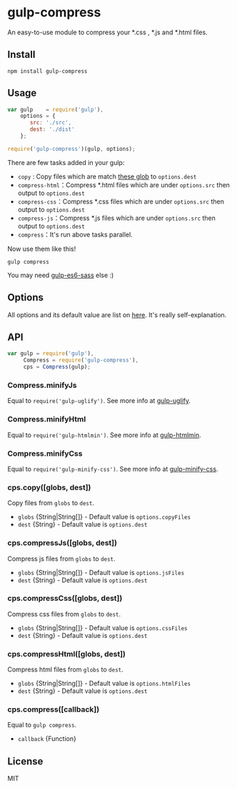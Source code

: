 # gulp-compress

An easy-to-use module to compress your *.css , *.js and *.html files.

## Install

```
npm install gulp-compress
```

## Usage

```js
var gulp    = require('gulp'),
    options = {
       src: './src',
       dest: './dist'
    };

require('gulp-compress')(gulp, options);
```

There are few tasks added in your gulp:

 + `copy` : Copy files which are match [these glob](https://github.com/lmk123/gulp-compress/blob/master/index.js#L27) to `options.dest`
 + `compress-html`：Compress *.html files which are under `options.src` then output to `options.dest`
 + `compress-css`：Compress *.css files which are under `options.src` then output to `options.dest`
 + `compress-js`：Compress *.js files which are under `options.src` then output to `options.dest`
 + `compress`：It's run above tasks parallel.

Now use them like this!

```
gulp compress
```

You may need [gulp-es6-sass](https://www.npmjs.com/package/gulp-es6-sass) else :)
 
## Options

All options and its default value are list on [here](https://github.com/lmk123/gulp-compress/blob/master/index.js#L10). It's really self-explanation.

## API

```js
var gulp = require('gulp'),
     Compress = require('gulp-compress'),
     cps = Compress(gulp);
```

### Compress.minifyJs
Equal to `require('gulp-uglify')`. See more info at [gulp-uglify](https://www.npmjs.com/package/gulp-uglify).

### Compress.minifyHtml
Equal to `require('gulp-htmlmin')`. See more info at [gulp-htmlmin](https://www.npmjs.com/package/gulp-htmlmin).

### Compress.minifyCss
Equal to `require('gulp-minify-css')`. See more info at [gulp-minify-css](https://www.npmjs.com/package/gulp-minify-css).

### cps.copy([globs, dest])

Copy files from `globs` to `dest`.

 + `globs` {String|String[]} - Default value is `options.copyFiles`
 + `dest` {String} - Default value is `options.dest`

### cps.compressJs([globs, dest])

Compress js files from `globs` to `dest`.

 + `globs` {String|String[]} - Default value is `options.jsFiles`
 + `dest` {String} - Default value is `options.dest`
 
### cps.compressCss([globs, dest])

Compress css files from `globs` to `dest`.

 + `globs` {String|String[]} - Default value is `options.cssFiles`
 + `dest` {String} - Default value is `options.dest`

### cps.compressHtml([globs, dest])

Compress html files from `globs` to `dest`.

 + `globs` {String|String[]} - Default value is `options.htmlFiles`
 + `dest` {String} - Default value is `options.dest`
 
### cps.compress([callback])

Equal to `gulp compress`.

 + `callback` {Function}

## License
MIT
